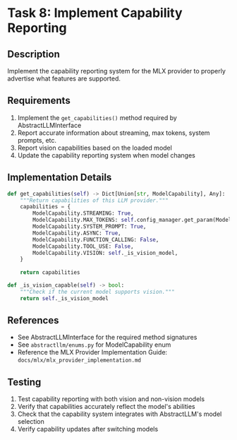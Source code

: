 # Task 8: Implement Capability Reporting

## Description
Implement the capability reporting system for the MLX provider to properly advertise what features are supported.

## Requirements
1. Implement the `get_capabilities()` method required by AbstractLLMInterface
2. Report accurate information about streaming, max tokens, system prompts, etc.
3. Report vision capabilities based on the loaded model
4. Update the capability reporting system when model changes

## Implementation Details

```python
def get_capabilities(self) -> Dict[Union[str, ModelCapability], Any]:
    """Return capabilities of this LLM provider."""
    capabilities = {
        ModelCapability.STREAMING: True,
        ModelCapability.MAX_TOKENS: self.config_manager.get_param(ModelParameter.MAX_TOKENS, 4096),
        ModelCapability.SYSTEM_PROMPT: True,
        ModelCapability.ASYNC: True,
        ModelCapability.FUNCTION_CALLING: False,
        ModelCapability.TOOL_USE: False,
        ModelCapability.VISION: self._is_vision_model,
    }
    
    return capabilities

def _is_vision_capable(self) -> bool:
    """Check if the current model supports vision."""
    return self._is_vision_model
```

## References
- See AbstractLLMInterface for the required method signatures
- See `abstractllm/enums.py` for ModelCapability enum
- Reference the MLX Provider Implementation Guide: `docs/mlx/mlx_provider_implementation.md`

## Testing
1. Test capability reporting with both vision and non-vision models
2. Verify that capabilities accurately reflect the model's abilities
3. Check that the capability system integrates with AbstractLLM's model selection
4. Verify capability updates after switching models 